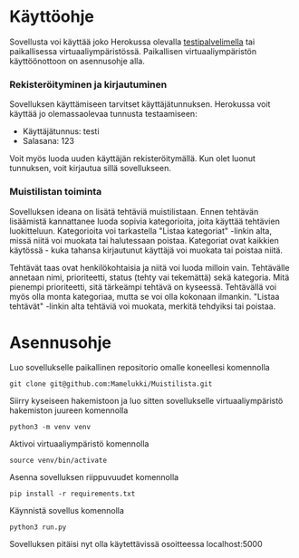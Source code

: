 # Käyttöohje 

Sovellusta voi käyttää joko Herokussa olevalla [testipalvelimella](https://mamelukin-muistilista.herokuapp.com/) tai paikallisessa virtuaaliympäristössä. Paikallisen virtuaaliympäristön käyttöönottoon on asennusohje alla. 


### Rekisteröityminen ja kirjautuminen

Sovelluksen käyttämiseen tarvitset käyttäjätunnuksen. Herokussa voit käyttää jo olemassaolevaa tunnusta testaamiseen:

- Käyttäjätunnus: testi
- Salasana: 123

Voit myös luoda uuden käyttäjän rekisteröitymällä. Kun olet luonut tunnuksen, voit kirjautua sillä sovellukseen.

### Muistilistan toiminta

Sovelluksen ideana on lisätä tehtäviä muistilistaan. Ennen tehtävän lisäämistä kannattanee luoda sopivia kategorioita, joita käyttää tehtävien luokitteluun. Kategorioita voi tarkastella "Listaa kategoriat" -linkin alta, missä niitä voi muokata tai halutessaan poistaa. Kategoriat ovat kaikkien käytössä - kuka tahansa kirjautunut käyttäjä voi muokata tai poistaa niitä. 

Tehtävät taas ovat henkilökohtaisia ja niitä voi luoda milloin vain. Tehtävälle annetaan nimi, prioriteetti, status (tehty vai tekemättä) sekä kategoria. Mitä pienempi prioriteetti, sitä tärkeämpi tehtävä on kyseessä. Tehtävällä voi myös olla monta kategoriaa, mutta se voi olla kokonaan ilmankin. "Listaa tehtävät" -linkin alta tehtäviä voi muokata, merkitä tehdyiksi tai poistaa. 

# Asennusohje

Luo sovellukselle paikallinen repositorio omalle koneellesi komennolla

``` 
git clone git@github.com:Mamelukki/Muistilista.git
``` 

Siirry kyseiseen hakemistoon ja luo sitten sovellukselle virtuaaliympäristö hakemiston juureen komennolla 

``` 
python3 -m venv venv
``` 

Aktivoi virtuaaliympäristö komennolla 

``` 
source venv/bin/activate
``` 

Asenna sovelluksen riippuvuudet komennolla 

``` 
pip install -r requirements.txt
``` 

Käynnistä sovellus komennolla 

``` 
python3 run.py
``` 

Sovelluksen pitäisi nyt olla käytettävissä osoitteessa localhost:5000
